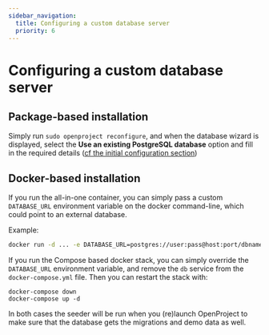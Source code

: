 ```yaml
---
sidebar_navigation:
  title: Configuring a custom database server
  priority: 6
---
```


# Configuring a custom database server

## Package-based installation

Simply run `sudo openproject reconfigure`, and when the database wizard is displayed, select the **Use an existing PostgreSQL database** option and fill in the required details ([cf the initial configuration section](../../installation/packaged/#step-2-postgresql-database-configuration))

## Docker-based installation

If you run the all-in-one container, you can simply pass a custom
`DATABASE_URL` environment variable on the docker command-line, which could
point to an external database.

Example:

```bash
docker run -d ... -e DATABASE_URL=postgres://user:pass@host:port/dbname openproject/community:11
```

If you run the Compose based docker stack, you can simply override the `DATABASE_URL` environment variable, and remove the `db` service from the `docker-compose.yml` file. Then you can restart the stack with:

```
docker-compose down
docker-compose up -d
```

In both cases the seeder will be run when you (re)launch OpenProject to make sure that the database gets the migrations and demo data as well.
